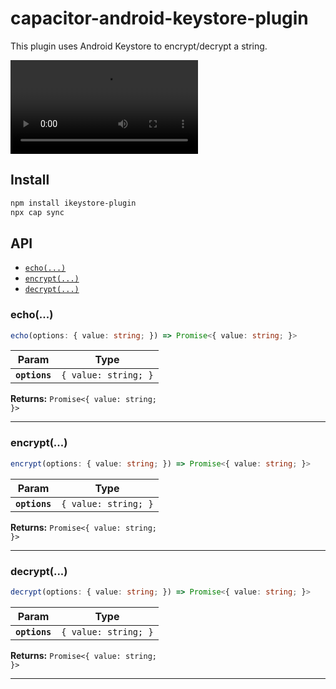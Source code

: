 # capacitor-android-keystore-plugin
This plugin uses Android Keystore to encrypt/decrypt a string. 

![DEMO Video](https://github.com/idreamer/capacitor-android-keystore-plugin/blob/main/resources/Capacitor_Keystore_Plugin_Demo.mp4)

## Install

```bash
npm install ikeystore-plugin
npx cap sync
```

## API

<docgen-index>

* [`echo(...)`](#echo)
* [`encrypt(...)`](#encrypt)
* [`decrypt(...)`](#decrypt)

</docgen-index>

<docgen-api>
<!--Update the source file JSDoc comments and rerun docgen to update the docs below-->

### echo(...)

```typescript
echo(options: { value: string; }) => Promise<{ value: string; }>
```

| Param         | Type                            |
| ------------- | ------------------------------- |
| **`options`** | <code>{ value: string; }</code> |

**Returns:** <code>Promise&lt;{ value: string; }&gt;</code>

--------------------


### encrypt(...)

```typescript
encrypt(options: { value: string; }) => Promise<{ value: string; }>
```

| Param         | Type                            |
| ------------- | ------------------------------- |
| **`options`** | <code>{ value: string; }</code> |

**Returns:** <code>Promise&lt;{ value: string; }&gt;</code>

--------------------


### decrypt(...)

```typescript
decrypt(options: { value: string; }) => Promise<{ value: string; }>
```

| Param         | Type                            |
| ------------- | ------------------------------- |
| **`options`** | <code>{ value: string; }</code> |

**Returns:** <code>Promise&lt;{ value: string; }&gt;</code>

--------------------

</docgen-api>
